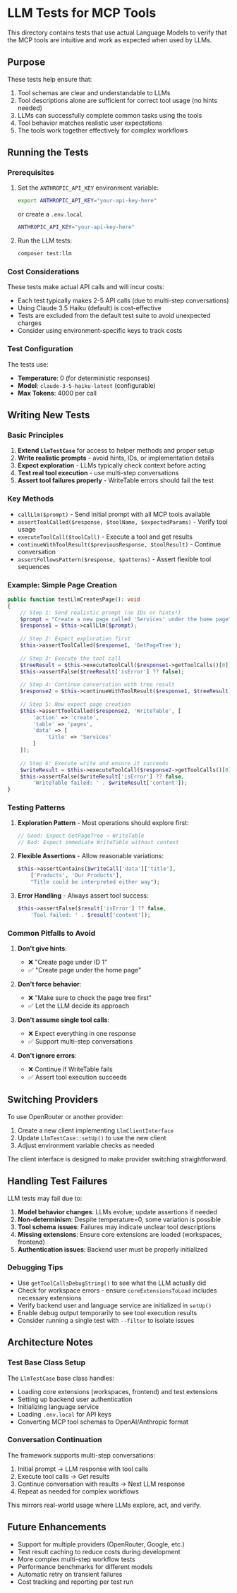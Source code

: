 # LLM Tests for MCP Tools

This directory contains tests that use actual Language Models to verify that the MCP tools are intuitive and work as expected when used by LLMs.

## Purpose

These tests help ensure that:
1. Tool schemas are clear and understandable to LLMs
2. Tool descriptions alone are sufficient for correct tool usage (no hints needed)
3. LLMs can successfully complete common tasks using the tools
4. Tool behavior matches realistic user expectations
5. The tools work together effectively for complex workflows

## Running the Tests

### Prerequisites

1. Set the `ANTHROPIC_API_KEY` environment variable:
   ```bash
   export ANTHROPIC_API_KEY="your-api-key-here"
   ```
   or create a `.env.local`
   ```bash
   ANTHROPIC_API_KEY="your-api-key-here"
   ```

2. Run the LLM tests:
   ```bash
   composer test:llm
   ```

### Cost Considerations

These tests make actual API calls and will incur costs:
- Each test typically makes 2-5 API calls (due to multi-step conversations)
- Using Claude 3.5 Haiku (default) is cost-effective
- Tests are excluded from the default test suite to avoid unexpected charges
- Consider using environment-specific keys to track costs

### Test Configuration

The tests use:
- **Temperature**: 0 (for deterministic responses)
- **Model**: `claude-3-5-haiku-latest` (configurable)
- **Max Tokens**: 4000 per call

## Writing New Tests

### Basic Principles

1. **Extend `LlmTestCase`** for access to helper methods and proper setup
2. **Write realistic prompts** - avoid hints, IDs, or implementation details
3. **Expect exploration** - LLMs typically check context before acting
4. **Test real tool execution** - use multi-step conversations
5. **Assert tool failures properly** - WriteTable errors should fail the test

### Key Methods

- `callLlm($prompt)` - Send initial prompt with all MCP tools available
- `assertToolCalled($response, $toolName, $expectedParams)` - Verify tool usage
- `executeToolCall($toolCall)` - Execute a tool and get results
- `continueWithToolResult($previousResponse, $toolResult)` - Continue conversation
- `assertFollowsPattern($response, $patterns)` - Assert flexible tool sequences

### Example: Simple Page Creation

```php
public function testLlmCreatesPage(): void
{
    // Step 1: Send realistic prompt (no IDs or hints!)
    $prompt = "Create a new page called 'Services' under the home page";
    $response1 = $this->callLlm($prompt);
    
    // Step 2: Expect exploration first
    $this->assertToolCalled($response1, 'GetPageTree');
    
    // Step 3: Execute the tool call
    $treeResult = $this->executeToolCall($response1->getToolCalls()[0]);
    $this->assertFalse($treeResult['isError'] ?? false);
    
    // Step 4: Continue conversation with tree result
    $response2 = $this->continueWithToolResult($response1, $treeResult);
    
    // Step 5: Now expect page creation
    $this->assertToolCalled($response2, 'WriteTable', [
        'action' => 'create',
        'table' => 'pages',
        'data' => [
            'title' => 'Services'
        ]
    ]);
    
    // Step 6: Execute write and ensure it succeeds
    $writeResult = $this->executeToolCall($response2->getToolCalls()[0]);
    $this->assertFalse($writeResult['isError'] ?? false, 
        'WriteTable failed: ' . $writeResult['content']);
}
```

### Testing Patterns

1. **Exploration Pattern** - Most operations should explore first:
   ```php
   // Good: Expect GetPageTree → WriteTable
   // Bad: Expect immediate WriteTable without context
   ```

2. **Flexible Assertions** - Allow reasonable variations:
   ```php
   $this->assertContains($writeCall['data']['title'], 
       ['Products', 'Our Products'], 
       "Title could be interpreted either way");
   ```

3. **Error Handling** - Always assert tool success:
   ```php
   $this->assertFalse($result['isError'] ?? false, 
       'Tool failed: ' . $result['content']);
   ```

### Common Pitfalls to Avoid

1. **Don't give hints**: 
   - ❌ "Create page under ID 1"
   - ✅ "Create page under the home page"

2. **Don't force behavior**:
   - ❌ "Make sure to check the page tree first"
   - ✅ Let the LLM decide its approach

3. **Don't assume single tool calls**:
   - ❌ Expect everything in one response
   - ✅ Support multi-step conversations

4. **Don't ignore errors**:
   - ❌ Continue if WriteTable fails
   - ✅ Assert tool execution succeeds

## Switching Providers

To use OpenRouter or another provider:

1. Create a new client implementing `LlmClientInterface`
2. Update `LlmTestCase::setUp()` to use the new client
3. Adjust environment variable checks as needed

The client interface is designed to make provider switching straightforward.

## Handling Test Failures

LLM tests may fail due to:
1. **Model behavior changes**: LLMs evolve; update assertions if needed
2. **Non-determinism**: Despite temperature=0, some variation is possible
3. **Tool schema issues**: Failures may indicate unclear tool descriptions
4. **Missing extensions**: Ensure core extensions are loaded (workspaces, frontend)
5. **Authentication issues**: Backend user must be properly initialized

### Debugging Tips

- Use `getToolCallsDebugString()` to see what the LLM actually did
- Check for workspace errors - ensure `coreExtensionsToLoad` includes necessary extensions
- Verify backend user and language service are initialized in `setUp()`
- Enable debug output temporarily to see tool execution results
- Consider running a single test with `--filter` to isolate issues

## Architecture Notes

### Test Base Class Setup

The `LlmTestCase` base class handles:
- Loading core extensions (workspaces, frontend) and test extensions
- Setting up backend user authentication
- Initializing language service
- Loading `.env.local` for API keys
- Converting MCP tool schemas to OpenAI/Anthropic format

### Conversation Continuation

The framework supports multi-step conversations:
1. Initial prompt → LLM response with tool calls
2. Execute tool calls → Get results
3. Continue conversation with results → Next LLM response
4. Repeat as needed for complex workflows

This mirrors real-world usage where LLMs explore, act, and verify.

## Future Enhancements

- Support for multiple providers (OpenRouter, Google, etc.)
- Test result caching to reduce costs during development
- More complex multi-step workflow tests
- Performance benchmarks for different models
- Automatic retry on transient failures
- Cost tracking and reporting per test run